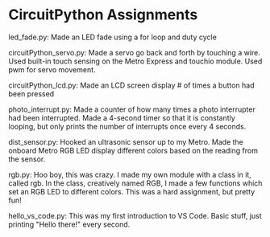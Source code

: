 # CircuitPython Assignments

led_fade.py: Made an LED fade using a for loop and duty cycle

circuitPython_servo.py: Made a servo go back and forth by touching a wire. 
Used built-in touch sensing on the Metro Express and touchio module. Used
pwm for servo movement.

circuitPython_lcd.py: Made an LCD screen display # of times a button had 
been pressed

photo_interrupt.py: Made a counter of how many times a photo interrupter had
been interrupted. Made a 4-second timer so that it is constantly looping, but
only prints the number of interrupts once every 4 seconds.

dist_sensor.py: Hooked an ultrasonic sensor up to my Metro. Made the onboard 
Metro RGB LED display different colors based on the reading from the sensor.

rgb.py: Hoo boy, this was crazy. I made my own module with a class in it, called
rgb. In the class, creatively named RGB, I made a few functions which set an RGB
LED to different colors. This was a hard assignment, but pretty fun!

hello_vs_code.py: This was my first introduction to VS Code. Basic stuff, just printing "Hello there!" every second.